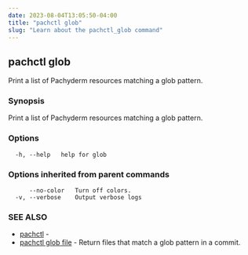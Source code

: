 ```yaml
---
date: 2023-08-04T13:05:50-04:00
title: "pachctl glob"
slug: "Learn about the pachctl_glob command"
---
```


## pachctl glob

Print a list of Pachyderm resources matching a glob pattern.

### Synopsis

Print a list of Pachyderm resources matching a glob pattern.

### Options

```
  -h, --help   help for glob
```

### Options inherited from parent commands

```
      --no-color   Turn off colors.
  -v, --verbose    Output verbose logs
```

### SEE ALSO

* [pachctl](/commands/pachctl/)	 - 
* [pachctl glob file](/commands/pachctl_glob_file/)	 - Return files that match a glob pattern in a commit.


